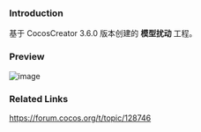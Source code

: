 ### Introduction
基于 CocosCreator 3.6.0 版本创建的 **模型扰动** 工程。

### Preview
![image](../../../gif/202207/2022072105.gif)

### Related Links 
https://forum.cocos.org/t/topic/128746